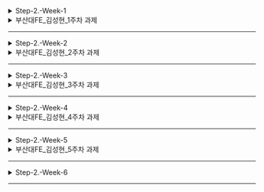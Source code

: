 <details>
<summary>Step-2.-Week-1</summary>
<div>
  
## 카카오 테크 캠퍼스 2단계 - FE - 1주차 클론 과제

</br>

## **과제명**
```
1. 쇼핑몰 웹사이트 탐색을 통한 페이지 구성
2. UI 컴포넌트의 명칭과 사용법 익히기
```
</br>

## **과제 설명**

✅**과제 1.**
```
쇼핑몰 웹사이트를 탐색해 어떠한 페이지 구성을 가지고 있는지 체크합니다. 
대부분의 쇼핑몰은 다음의 페이지 구성을 가지고 있습니다.

- 메인 페이지
- 상품 검색 결과 페이지
- 개별 상품 상세 페이지
- 주문 목록 페이지
- 결제 페이지
- 결제 완료 페이지
- 장바구니 페이지
- ...

이와 같이 위의 서비스가 동작하는데 필수적인 페이지가 무엇이 있고, 해당 페이지에서 어떠한 기능이 구현되어야 하는지 작성하세요. 
그리고 어떠한 디렉터리 구조로 프로젝트를 진행할지 작성해주세요. (README.md 파일에 작성)
```

```
README.md의 예시 형식입니다. 아래를 참고해 작성해주세요. 
각 페이지마다 핵심 기능, 기능 상세 설명, 인터페이스 요구사항이 어떤 것이 있을지 고민해서 작성해주세요.

###예시

#페이지별 구성
1. 로그인 페이지
- 핵심 기능: 로그인 요청 및 사용자 로그인 정보 저장
- 기능 상세 설명: 이메일과 비밀번호를 이용해 로그인을 진행하고, 이에 대한 상태 처리를 합니다.
- 인터페이스 요구사항: 이메일 또는 비밀번호에 들어온 값이 적합하지 않은 경우 적절한 알림을 보냅니다. 
-- ...

#디렉터리 구조
- public
- src
- components
- hooks
- routes
- styles
- dto
- ...
```

</br>

✅**과제 2.**

```
프론트 개발자가 다른 프론트 개발자와 소통 및 UI 디자이너와 소통하는데 필수적인 UI 컴포넌트의 명칭과 사용법을 익힙니다.
수업시간에 배운 컴포넌트의 명칭과 사용법 이외에 대표적인 UI 라이브러리 홈페이지를 조사해보면 수많은 컴포넌트가 어떤식으로 동작하는지 확인할 수 있습니다.
리액트 프로젝트를 생성하고, 토스트, 브래드크럼, 캐러셀, 라디오버튼, 토글버튼, 체크리스트를 UI 라이브러리가 아닌 자신만의 방식으로 스타일링하고 상태 관리를 적용해 코드를 작성하세요.
작성된 코드는 레퍼지토리에 업로드하여 멘토님에게 전달해주세요.
```

</br>

✅**과제 3.**

```
각 컴포넌트를 시현해 볼 수 있는 페이지를 만드세요. 
하나의 페이지에 모든 컴포넌트를 둬도 좋고, 각 페이지별로 분리해도 괜찮습니다.
```

</br>

## **과제 상세 : 수강생들이 과제를 진행할 때, 유념해야할 것**
```
1. README.md 파일은 동료 개발자에게 프로젝트에 쉽게 랜딩하도록 돕는 중요한 소통 수단입니다. 
해당 프로젝트에 대해 아무런 지식이 없는 동료들에게 설명하는 것처럼 쉽고, 간결하게 작성해주세요.

2. 좋은 개발자는 디자이너, 기획자, 마케터 등 여러 포지션에 있는 분들과 소통을 잘합니다. 
UI 컴포넌트의 명칭과 이를 구현하는 능력은 필수적인 커뮤니케이션 스킬이자 필요사항이니 어떤 상황에서 해당 컴포넌트를 사용하면 좋을지 고민하며 코드를 작성해보세요.
```
</br>

## **코드리뷰 관련: PR시, 아래 내용을 포함하여 코멘트 남겨주세요.**
**1. PR 제목과 내용을 아래와 같이 작성 해주세요.**

>- PR 제목 : 부산대FE_라이언_1주차 과제

</br>

</div>
</details>

<details>
<summary>부산대FE_김성현_1주차 과제</summary>
<div>
<br>

## ✅**과제 1.**

<br>

### 페이지별 구성

---

1. **메인 페이지**

    홍보 페이지, 타 페이지와 연결 제공

    <br>

    핵심 기능: 브랜드의 핵심 가치 전달, 알리고 싶은 정보 노출

    기능 상세 설명: 각각의 페이지로 이동하도록 유도하고, 타 페이지와 연결.

    인터페이스 요구사항: 적절한 권한을 가진 사용자에게 적절한 콘텐츠 제공.

---

2. **종류 분류 페이지**

    상품의 전체 종류 표시

    <br>

    핵심 기능: 카테고리명 표시

    기능 상세 설명: 상품이 가지고 있는 분류군을 표시.

    인터페이스 요구사항: 검색 결과 페이지로 연결.

---

3. **상품 검색 페이지**

    상품을 검색할 수 있는 시스템

    <br>

    핵심 기능: 상품을 검색하는 기능

    기능 상세 설명: 상품명이나 속성을 통해 검색하면, 일치하는 상품을 검색 결과로 표시.

    인터페이스 요구사항: 빈 값이나, 적절하지 않은 값이 입력될 때, 알림 전송.

---

4. **검색 결과 페이지**

    상품 검색 후 해당 상품과 연결해주는 페이지

    <br>

    핵심 기능: 옵션에 해당되는 상품들만 표시.

    기능 상세 설명: 입력된 옵션에 맞는 상품 리스트 표시.

    인터페이스 요구사항: 정량적 수치로 정렬

---

5. **개별 상품 설명 페이지**

    상품의 정보, 가격 등을 제공

    <br>

    핵심 기능: 상품의 정보를 제공.

    기능 상세 설명: 판매자, 정보, 가격, 리뷰 등을 제공.

    인터페이스 요구사항: 상품 선택 페이지로 이동할 수 있어야함.

---

6. **상품 선택 페이지**

    상품의 옵션, 개수를 선택. 즉시 구매/장바구니 제공.

    <br>

    핵심 기능: 구매할 상품을 결정.

    기능 상세 설명: 구매할 상품의 옵션과 개수를 선택.

    인터페이스 요구사항: 선택한 상품을 장바구니에 저장.

---

7. **로그인/회원가입 페이지**

    개별 사용자 확인.

    <br>

    핵심 기능: 로그인 요청과 사용자 로그인 정보 저장.

    기능 상세 설명: 이메일과 비밀번호를 저장하고, 이 정보를 통해 로그인 진행.

    인터페이스 요구사항: 적합한 정보를 입력받아 저장하고, 로그인 요청함.

---

8. **개인 정보 페이지**

    비밀번호 변경이나 주소지 등 개인 정보 수정 및 확인.

    <br>

    핵심 기능: 관리할 개인 정보 표시.

    기능 상세 설명: 성명, 주소, 이메일, 비밀번호 등을 표시하고 수정할 수 있도록함.

    인터페이스 요구사항: 현재 사용하는 비밀번호를 통해 접근할 수 있도록 설정.

---

9. **장바구니 페이지**

    선택한 상품 확인. 수량 선택 기능 추가.

    <br>

    핵심 기능: 상품을 구매하기 전, 선택한 상품을 표시.

    기능 상세 설명: 선택한 제품, 수량, 옵션을 표시.

    인터페이스 요구사항: 취사 선택을 위해 상품별로 라디오 버튼을 통해 선택.

---

10. **결제 페이지**

    전체 상품의 금액 표시. 결제 방식 제공.

    <br>

    핵심 기능: 상품을 구매하기 전 확인.

    기능 상세 설명: 구매 금액 표시, 결제 방식 확인.

    인터페이스 요구사항: 만약 외부 결제를 선택했다면 연결.

---

11. **결제 완료 페이지**

    결재 완료 알림.

    <br>

    핵심 기능: 상품 구매 확정 알림.

    기능 상세 설명: 결제 상품, 결제 금액, 결제 방식 표시.

    인터페이스 요구사항: 결제했던 정보를 사용자 DB에 기록.

---

<br> <br>
### 디렉터리 구조

<br>

![React Directory](https://s3-us-west-2.amazonaws.com/secure.notion-static.com/4308a774-bd4d-429c-9013-203dc1d853c6/Untitled.png)
![Components](https://s3-us-west-2.amazonaws.com/secure.notion-static.com/09a54539-0078-41c9-951f-daafc0347836/Untitled.png)
    
| apis | axios, API 요청 관련 폴더 |
| --- | --- |
| assets | 정적 자원 관련 폴더 |
| components | 커스텀 컴포넌트 관련 폴더 |
| hooks | 커스텀 훅 관련 폴더 |
| pages | 커스텀 페이지 관련 폴더 |
| states | 전역 상태 관리 관련 폴더 |
| styles | CSS 관리 관련 폴더 |
| utils | 유틸리티 함수 관련 폴더 |

<br>

✅**과제 2, 3.**

https://www.notion.so/9e21c53c52ea401fa0f72def74e94faf?pvs=4

</div>
</details>

---

<details>
<summary>Step-2.-Week-2</summary>
<div>

## 카카오 테크 캠퍼스 2단계 - FE - 2주차 클론 과제
</br>

## **과제명**
```
1. 코드 디자인 패턴과 상태 관리
```
</br>

## **과제 설명**

✅**과제 1. 아토믹 컴포넌트 디자인 패턴 사용** 
```
- 회원가입, 로그인 페이지 개발에 필요한 컴포넌트를 아토믹 디자인 패턴을 사용해 작성하세요.
- 작성한 컴포넌트는 사용의 편의성을 위해 Props에 적절한 주석을 달아주세요.
```

</br>

✅**과제 2. 회원 가입, 로그인 페이지 개발** 

```
- 백엔드 API 문서를 참고하여 회원가입, 로그인 페이지를 개발하세요.
- 각 페이지에는 적합한 값이 입력되도록 하고, 적절하지 않은 값이 들어온 경우 API 요청을 보내기 전에 프론트에서 에러 캐칭을 해주세요.
- 회원가입, 로그인 후에는 메인 페이지로 리다이렉트하세요.
- API 응답 과정에서 로그인이 실패하는 경우, 회원가입이 실패한 경우에 대해서 에러 캐칭도 적용해야 합니다.
```

</br>

✅**과제 3. 상태관리 모듈 적용** 

```
- 로그인 후에 사용자의 정보를 상태관리 모듈을 하나 선정해 저장하고 불러올 수 있도록 코드를 작성하세요.
- 사용자가 로그인 상태일 때는 GNB 영역에 로그인 버튼이 보이면 안됩니다.
- 로그아웃시 상태를 초기화하세요.
- 새로고침 시에도 상태를 잃지 않고 유지해야 합니다.
- 일정한 시간이 지나면 로그인 유지가 끝나도록 설정하세요.(예: 1일)
```

</br>

## **과제 상세 : 수강생들이 과제를 진행할 때, 유념해야할 것**
```
1. 아토믹 컴포넌트를 작성할 때 Atoms, Molecules에 반드시 특정한 컴포넌트가 들어갈 필요는 없습니다. 개발자의 주관이 들어갈 수 있는 부분이니 적절한 뎁스로 나누어보세요.

2. API 요청을 보내고, 응답 받을 때 성공 케이스만 생각해 코드를 작성하는 경우가 많습니다. 숨은 에러 케이스는 없을지 한 번 더 고민해보세요.

3. 상태 관리 모듈은 자신이 써보고 싶은 어떤 모듈이던 상관 없습니다. 모듈을 사용해보면서 모듈에 들어가는 미들웨어나 툴도 사용해보세요.
```
</br>

## **코드리뷰 관련: PR시, 아래 내용을 포함하여 코멘트 남겨주세요.**
**1. PR 제목과 내용을 아래와 같이 작성 해주세요.**

>- PR 제목 : 부산대FE_라이언_2주차 과제

</br>

**2. PR 내용 :**

>- 코드 작성하면서 어려웠던 점
>- 코드 리뷰 시, 멘토님이 중점적으로 리뷰해줬으면 하는 부분


</div>
</details>

<details>
<summary>부산대FE_김성현_2주차 과제</summary>
<div>
<br>

✅**과제 1.**
```
projct
├─node_modules
├─public
│  └─img
└─src
    ├─apis
    │  └─api.js - axios 사용 함수
    ├─components
    │  ├─atoms
    │  │  ├─Badge.jsx
    │  │  ├─Box.jsx
    │  │  ├─Button.jsx
    │  │  ├─Container.jsx
    │  │  ├─Input.jsx
    │  │  ├─Label.jsx
    │  │  └─Title.jsx
    │  ├─molecules
    │  │  └─InputGroup.jsx
    │  ├─organisms
    │  │  ├─Gnb.jsx
    │  │  ├─LoginForm.jsx
    │  │  └─RegisterForm.jsx
    │  └─templates
    ├─hooks
    │  └─useInput.js
    ├─pages
    │  ├─HomePage.jsx - 기본 페이지
    │  ├─LoginPage.jsx - 로그인 페이지
    │  └─RegisterPage.jsx - 회원가입 페이지
    └─store
       ├─slices
       │   ├─saga
       │   │  └─products.js
       │   ├─productSlice.js    
       │   └─userSlice.js
       └─index.js
```

<br>

✅**과제 2.**

```
const EMAIL_REGEX = /^[a-zA-Z0-9._%+-]+@[a-zA-Z0-9.-]+\.[a-zA-Z]{2,}$/;
const PASSWORD_REGEX = /^(?=.*[a-zA-Z])(?=.*\d)(?=.*[!@#$%^&*])[A-Za-z\d!@#$%^&*]{8,20}$/;

const EMAIL_MESSAGE = "이메일을 확인해주세요.";
const PASSWORD_MESSAGE = "비밀번호를 확인해주세요.";
```

정규 표현식을 만족하는 경우에만 api를 요청을 하고,
그렇지 않다면 해당하는 메시지를 alert 했다.

```
// middleware
instance.interceptors.response.use(
    (response) => {
        window.location.href = "/";
        return response
    },
    (error) => {
        if(error.response.status === 401) {
            localStorage.removeItem("token");
            alert(error.response.data.error.message);
            return Promise.resolve();
        }
        if(error.response.status === 400) {
            alert(error.response.data.error.message);
            return Promise.resolve();
        }
        return Promise.reject(error.response);
    }
)
```
로그인과 회원가입이 정상적으로 이루어진다면,
메인페이지로 이동한다.

실패한 경우에는 반환된 에러메시지를 alert로 표시한다.


<br>

✅**과제 3.**

```
{loginState === false &&
    <NavLink to="/login"> 
        로그인
    </NavLink>
}
{loginState === true &&
    <Button onClick={() => {
        localStorage.removeItem('Time');
        localStorage.removeItem('token');
        alert('로그아웃 되었습니다.');
        window.location.href = '/';
    }}>
        로그아웃
    </Button>
}
```
현재 상태를 loginState에 저장하여,
true일 경우 로그아웃 버튼이, 아니면 로그인 버튼이 렌더링되도록 했다.

로그아웃 버튼을 누르게 된다면, 토큰과 시각 데이터가 로컬 스토리지에서 삭제되고, 새로고침된다.

```
// 현재 로그인 상태 관리
const [loginState, setLoginState] = useState(false);

useEffect(() => {
    const currentTime = new Date().getTime();
    const previousTime = localStorage.getItem('Time');

    // 시간 비교 : 1일
    if(currentTime - previousTime < 1000 * 60 * 60 * 24) {
        setLoginState(true);
    }
    else {
        localStorage.removeItem('token');
        localStorage.removeItem('Time');
        setLoginState(false);
    }
}, []);
```

Gnd 컴포넌트가 렌더링될 때, 로컬 스토리지에 저장된 시각 데이터와 현재 시각을 비교한다. 만약 차이가 1일 미만일 경우, 로그인 상태를 true로 하고, 만료되었을 경우 토큰과 시각 데이터를 제거한다.


<br>

</div>
</details>


---


<details>
<summary>Step-2.-Week-3</summary>
<div>

## 카카오 테크 캠퍼스 2단계 - FE - 3주차 클론 과제
</br>

## **과제명**
```
1. 비동기 통신 활용과 레이아웃
```
</br>

## **과제 설명**

✅**과제 1. 상품 목록 페이지 개발**
```
- 백엔드 API 문서를 참고하여 상품 목록 페이지를 개발하세요.
- 페이지네이션을 이용해 페이지 값을 증가시켜가며 조회될 수 있도록 코드를 작성해주세요. 
- 데이터 로딩 과정에 로더를 구현하세요.
- 데이터 불러오기를 할 때 react-query를 사용해보세요.
```

</br>

✅**과제 2. 스켈레톤과 로더**

```
- 컴포넌트에 props를 전달해 데이터 로딩 중 스켈레톤 또는 로더가 적용될 수 있도록 코드를 작성해보세요.
- 상품 목록 카드에 스켈레톤을 적용하세요.
- 페이지 전체에 대한 로딩이 진행될 때는 글로벌 로더를 적용해보세요.(적절한 모듈을 찾아 적용해도 좋습니다.)
```

</br>

✅**과제 3. 백엔드 상태 코드 반응**

```
- API 응답에 대해 전처리 하는 코드를 작성해보세요.
- 200, 300, 400, 500번 대의 상태 코드별 에러 캐칭이 필요한 경우라면 해당 함수에서 먼저 실행되도록 코드를 작성합니다.
- react-query에서 전처리하는 방식이 있다면 해당 방식을 적용하거나 또는 별도의 함수나 클래스를 만들어 관리를 시도해보면 됩니다.
```

</br>

## **과제 상세 : 수강생들이 과제를 진행할 때, 유념해야할 것**
```
1. 스켈레톤과 로더를 바텀부터 만들기보단 Codepen 등을 참고해 구현하고, Props를 통한 실제 적용에 집중해주세요.
2. 과제 3번을 해결할 때 Facade pattern을 참고해보세요.
3. 과제 1번을 해결할 때 react-query를 사용해보되 전체 프로젝트에 react-query를 적용할 필요는 없습니다. 하나 이상의 API 요청에 적용해보세요.
```
</br>

## **코드리뷰 관련: PR시, 아래 내용을 포함하여 코멘트 남겨주세요.**
**1. PR 제목과 내용을 아래와 같이 작성 해주세요.**

>- PR 제목 : 부산대FE_라이언_3주차 과제

</br>

**2. PR 내용 :**

>- 코드 작성하면서 어려웠던 점
>- 코드 리뷰 시, 멘토님이 중점적으로 리뷰해줬으면 하는 부분


</div>
</details>


<details>
<summary>부산대FE_김성현_3주차 과제</summary>
<div>
<br>

✅**과제 1. 상품 목록 페이지 개발**

```
const {
        data : products,
        isLoading, 
        isFetchingNextPage, 
        fetchNextPage, 
        hasNextPage
      } = useInfiniteQuery('products', ({ pageParam = 0 }) => fetchProducts(pageParam), {
        getNextPageParam: (lastPage, allPages) => {
          if (lastPage.response && lastPage.response.length === 0) {
            return null;
          }

          return allPages.length;
        }
    });
```
react-query에서 제공하는 함수 중에 useInfiniteQuery를 사용했다.
파라미터 값의 변경으로 useQuery를 계속해서 호출할 수 있어,
무한 스크롤에 잘 맞는다고 생각했다.

https://tanstack.com/query/v4/docs/react/reference/useInfiniteQuery


```
const {ref, inView} = useInView();

useEffect(() => {
    if(inView && hasNextPage) {
        fetchNextPage();
    }
}, [inView]);
```

react-intersection-observer를 통해 io를 구현했다.
마지막에 div를 추가하여, 감지 시에 fetchNextPage가 실행되도록 했다.


```
const Loader = () => {
    return (
        <div className="flex items-center justify-center w-full mx-auto my-10">
            <svg version="1.1" id="loader-1" xmlns="http://www.w3.org/2000/svg" xmlnsXlink="http://www.w3.org/1999/xlink" x="0px" y="0px"
            width="40px" height="40px" viewBox="0 0 40 40" enableBackground="new 0 0 40 40" xmlSpace="preserve">
            <path opacity="0.2" fill="#000" d="M20.201,5.169c-8.254,0-14.946,6.692-14.946,14.946c0,8.255,6.692,14.946,14.946,14.946
                s14.946-6.691,14.946-14.946C35.146,11.861,28.455,5.169,20.201,5.169z M20.201,31.749c-6.425,0-11.634-5.208-11.634-11.634
                c0-6.425,5.209-11.634,11.634-11.634c6.425,0,11.633,5.209,11.633,11.634C31.834,26.541,26.626,31.749,20.201,31.749z"/>
            <path fill="#000" d="M26.013,10.047l1.654-2.866c-2.198-1.272-4.743-2.012-7.466-2.012h0v3.312h0
                C22.32,8.481,24.301,9.057,26.013,10.047z">
                <animateTransform attributeType="xml"
                attributeName="transform"
                type="rotate"
                from="0 20 20"
                to="360 20 20"
                dur="0.5s"
                repeatCount="indefinite"/>
                </path>
            </svg>
        </div>
    );
}
```

SVG 파일로 원형의 스피너를 로더 이미지로 찾았다.
직접적으로 가운데 정렬을 했으나, 
범용성을 위해 className으로 받아 div에 넣어주는게 좋겠다는 생각이 들었다.


<br>

✅**과제 2. 스켈레톤과 로더**

기본 atom으로 스켈레톤을 구현했다.

molecule 레벨에서 Product Card의 모습을 본 따,
SkeletonProductCard 컴포넌트를 만들었다.

SkeletonProdectGrid는 마찬가지로,
Product Grid와 유사하게 grid-col 옵션에 1fr 4개로 만들었다.

<br>

✅**과제 3. 백엔드 상태 코드 반응**

useInfiniteQuery의 옵션에서 onError를 통해 에러 캐칭이 가능했다.

```
onError: (error) => {
    switch(error.status) {
        case 300: 
            alert(`에러 300: ${error.message}`);
            break;
        case 400: 
            alert(`에러 400: ${error.nessage}`);
            break;
        case 500: 
            alert(`에러 500: ${error.message}`);
            break;
        default: 
            alert(`에러: ${error.message}`);
            break;
    }
}
```


<br>

---

api를 page index를 통해 전달하려고 했으나, 
받은 데이터에는 page index가 없었다.

왜 id를 통해 값을 전달받는지 이해했다.

allPages.length를 next Param으로 넣었다.

네트워크를 확인했을 때, length가 page의 길이여서
index로 주었다.


과제 상세를 방금 보았다...

</div>
</details>

---

<details>
<summary>Step-2.-Week-4</summary>
<div>
  
## 카카오 테크 캠퍼스 2단계 - FE - 4주차 클론 과제
</br>

## **과제명**
```
상세 페이지 개발과 라이브러리
```
</br>

## **과제 설명**

✅**과제 1. 상품 상세 페이지 개발**
```
- 백엔드 API 문서를 참고하여 상품 상세 페이지를 개발하세요.
- 한 개의 UI 라이브러리를 선정해 사용해보세요. 
- 적절하지 않은 상품 ID 값이 들어오거나 찾을 수 없는 상품일 때 404 페이지 또는 "상품을 찾을 수 없습니다."라는 메시지가 있는 페이지로 이동될 수 있도록 코드를 작성하세요.
- 데이터 로딩이 완료될 때까지 로더를 적용하세요.
- '장바구니 담기' 버튼과 '구매' 버튼을 나누어 배치하세요.
```

</br>

✅**과제 2. 장바구니 페이지 개발**

```
- 백엔드 API 문서를 참고하여 장바구니 페이지를 개발하세요.
- 담아둔 상품에 대해 조회, 수량 변경, 항목 삭제가 구현되어야 합니다.
- '결제하기' 버튼을 만들고, 클릭시 결제 페이지로 이동될 수 있도록 개발하세요.
- 다른 모든 페이지와 마찬가지로 비동기 데이터 요청이 발생하니 로더 또는 스켈레톤을 통해 장바구니 목록을 불러올 때 로딩 상태를 표시하세요.
```

</br>

## **과제 상세 : 수강생들이 과제를 진행할 때, 유념해야할 것**
```
1. UI 라이브러리를 사용할 때 모든 구성요소에 UI 라이브러리의 규칙을 적용할 필요는 없습니다. UI 라이브러리의 사용법을 익히고, 하나 이상의 컴포넌트에 적용해봅니다.
```
</br>

## **코드리뷰 관련: PR시, 아래 내용을 포함하여 코멘트 남겨주세요.**
**1. PR 제목과 내용을 아래와 같이 작성 해주세요.**

>- PR 제목 : 부산대FE_라이언_4주차 과제

</br>

**2. PR 내용 :**

>- 코드 작성하면서 어려웠던 점
>- 코드 리뷰 시, 멘토님이 중점적으로 리뷰해줬으면 하는 부분


</div>
</details>


<details>
<summary>부산대FE_김성현_4주차 과제</summary>
<div>

✅**과제 1. 상품 상세 페이지 개발**

```jsx
import { Button, ButtonGroup } from '@mui/material';

<ButtonGroup size="small" variant="outlined" aria-label="small button group">
  <Button onClick={handleOnDecrease} disabled={count <= 0}>-</Button>
  <Button className="count">{count}</Button>
  <Button onClick={handleOnIncrease}>+</Button>
</ButtonGroup>
```

MUI를 사용하여 버튼에 Button과 ButtonGroup을 적용했다.

<br>

```jsx
<>
    <Gnb />
    <div>
        {isLoading && <Loader />}
        {error &&  <div>{error.message}</div> /* <Error404 /> */}
        {/* isVaildate === false && <Error404 />  */}
        {product && <ProductDetailTemplate product={product} />}
    </div>
</>
```

React-Query로 Product 정보를 요청했을 때, 에러가 나거나
적절하지 않는 정보가 들어오면 404 페이지를 렌더링한다.
<br>
현재 404 페이지가 만들어지지 않아서 주석 처리 해놓았다.

<br>

```jsx
<div>
    {/* 장바구니 담기 버튼 */}
    <Button className="p-2 mx-2 border w-[170px] bg-yellow-300 justify-center inline-flex" onClick={() => {
        console.log(product);

        mutate(selectedOptions.map(el => {
            return {
                optionId: el.optionId,
                quantity: el.quantity,
            };
        }), {
            onSuccess: () => {
                alert("장바구니에 담겼습니다.");
            },
            onError: () => {
                alert("장바구니 담기에 실패했습니다.");
            }
        }
        );
    }}>
    장바구니 담기
    </Button>
    {/* 톡딜가 구매: 개발 X */}
    {/* 구매 버튼 */}
    <Button className="p-2 mx-2 border w-[170px] bg-yellow-300 flex justify-center inline-flex" onClick={() => {
        // 구매
    }}>
    즉시 구매
    </Button>
</div>
```

장바구니 버튼과 구매 버튼을 배치했다.
<br>
같은 스타일의 컴포넌트로 제작했고, 구매 버튼에는 orders/save API를 호출하는 코드와 /order 페이지로 이동하는 코드를 추가할 예정이다.

<br>

✅**과제 2. 장바구니 페이지 개발**

```jsx
const  handleOnChangeCount = (optionId, quantity, price) => {
    setUpdatePayload((prev) => {
        const isExist = prev.find((item) => item.cartId === optionId);

        if(isExist) {
            return [
                ...prev.filter((item) => item.cartId !== optionId),
                {
                    cartId: optionId,
                    quantity,
                }
            ]
        }
        return [
            ...prev,
            {
                cartId: optionId,
                quantity,
            }
        ]
    })

    setTotalPrice((prev) => prev + price);
    setCartItems((prev) => {
        return prev.map((item) => {
            return {
                ...item,
                carts: item.carts.map((cart) => {
                    if(cart.id === optionId) {
                        return {...cart, quantity};
                    }
                    return cart;
                }),
            };
        });
    });
};
```

useNavigate()를 사용하여 /order 페이지로 이동하는 결제하기 버튼을 만들었다.
<br>
옵션이 변경될 때 마다, handleOnChangeCount 가 실행되어, 변한 정보가 저장된다.
<br>
버튼을 클릭할 경우 updateCart가 실행되어 현재 선택한 상품의 옵션을 서버의 cart에 저장한다.



<br>

```jsx
<Button
    className="p-2 mx-2 border w-[800px] bg-yellow-300"
    onClick={() => {
        // update cart
        // 장바구니 정보를 수정하는 api 호출(개수 변경이 있는 경우에)
        // post method
        
        mutate(updatePayload, {
            onSuccess: (data) => {
                // navigate to order page
                route.push("/order");
            },
            onError: (error) => {
                alert("결제에 실패하였습니다.");
            }
        })

        // 결제 프로세스
        // 1. 장바구니에 있는 모든 항목 그대로 결제 페이지에 담김
        // 2. 결제 페이지에서는 수량 변경 X, 그대로 결제 진행만 가능
    }}
>
    <span>총 {getTotalCartCountIncludeOptions()}건 주문하기</span>
</Button>
```
 결제하는 경우 /order 페이지로 이동하고, 실패할 경우 알람이 뜨게 된다.
 <br>
추가로 페이지로 이동하기 전에 orders/save API를 호출하여 결제되는 과정을 구현할 것이다.


<br>

```jsx
<>
    <Gnb />
    <Suspense fallback={<Loader />}>
        <CartList data={data} />
    </Suspense>
</>
```
로더를 통해 로딩 상태를 표시했다.

<br>

</div>
</details>


---

<details>
<summary>Step-2.-Week-5</summary>
<div>

## 카카오 테크 캠퍼스 2단계 - FE - 5주차 클론 과제
</br>

## **과제명**
```
주문 결제 개발 
```
</br>

## **과제 설명**

✅**과제 1. 주문 결제 페이지 개발**
```
- 백엔드 API 문서를 참고하여 주문 결제 페이지를 개발하세요.
- 결제 페이지에서는 결제 전 결제 상세 정보에 대한 데이터를 조회하고, 결제를 확정하는 기능 2가지에 중점을 둡니다.
```

</br>

✅**과제 2. 테스트 결제**

```
- 한 개의 PG 서비스 또는 PG 서비스를 돕는 서드파티 앱을 사용해 개발합니다.
- 테스트 환경에서 결제를 성공해야 합니다.
- 결제가 실패하는 경우(잔고 부족, 결제 정보 불일치 등)에 대해 에러 캐칭을 적용하세요.
- 다양한 에러 상황에 대해 주석으로 에러 상황과 대응 방식을 설명해주세요.
```

</br>

## **과제 상세 : 수강생들이 과제를 진행할 때, 유념해야할 것**
```
1. 결제를 구현할 때 새로운 모듈을 학습하는데 있어서 생각보다 시간 소요가 클 것입니다. 또한 몇몇의 PG사에서 제공하는 SDK의 경우 리액트와 호환성이 나쁜 경우도 있습니다. 
2. 테스트 결제시에 실제 비용이 나가는 것처럼 보이는 경우도 있습니다. PG사마다 정책이 다르지만 대부분 테스트 금액은 1일 이내로 환급받는 구조입니다.
3. 결제시에는 생각보다 많은 데이터를 하나의 페이로드에 담아 전달해야 합니다. 이 과정에서 데이터가 적절하지 않은 값이 들어갈 가능성이 높고, 코드가 복잡해질 수 있습니다. 기능 단위를 나누어 함수형 프로그래밍을 시도해보는게 도움이 될 수 있습니다.
```
</br>

## **코드리뷰 관련: PR시, 아래 내용을 포함하여 코멘트 남겨주세요.**
**1. PR 제목과 내용을 아래와 같이 작성 해주세요.**

>- PR 제목 : 부산대FE_라이언_5주차 과제

</br>

**2. PR 내용 :**

>- 코드 작성하면서 어려웠던 점
>- 코드 리뷰 시, 멘토님이 중점적으로 리뷰해줬으면 하는 부분


</div>
</details>



<details>
<summary>부산대FE_김성현_5주차 과제</summary>
<div>

<br>

✅**과제 1. 주문 결제 페이지 개발**

```jsx
const OrderPage = () => {
    const { data, error, isLoading } = useQuery("cart", getCart);

    return (
        <Suspense fallback={<Loader />}>
            <OrderTemplate data={data} />
        </Suspense>
    );
}
```
페이지 레벨에서 getCart를 호출하여 주문 데이터를 가져왔다.

이 데이터를 OrderTemplate 컴포넌트에 전달한다.

```jsx
const { products, totalPrice } = data?.data?.response;

// 상품과 옵션 정보를 렌더링
const OrderItems = () => {
    let renderComponent = [];
    if(Array.isArray(products) === false) return ;
    
    products.forEach((item) => {
        renderComponent.push(item.carts.map(cart => {
            return (
                <div key={cart.id} className="p-4 border-t">
                    <div className="font-bold product-name">
                        <span>{`${item.productName} - ${cart.option.optionName}`}</span>
                    </div>
                    <div className="quantity">
                        <span>{comma(cart.quantity)}개</span>
                    </div>
                    <div className="font-bold price">
                        <span>{comma(cart.price * cart.quantity)}원</span>
                    </div>
                </div>
            )
        })); 
    });
    return renderComponent;
}

// 총 가격을 렌더링

<div className="flex items-center justify-between p-4 border">
    <h3 className="text-xl font-bold">총 주문 금액</h3>
    <span className="text-xl text-indigo-700 price">{comma(totalPrice)}원</span>
</div>
```
OrderPage에서 받은 데이터는 상품의 옵션과 가격을 렌더링하는 데 사용된다.


```jsx
const { mutate } = useMutation({
    mutationKey: "order",
    mutationFn: order
})

<button className={`w-full p-4 font-medium ${agreePayment && agreePolicy ? "bg-yellow-500 text-black" : "bg-gray-300 text-gray-500"}`}
    onClick={() => {
        // POST: /orders/save
        // 장바구니에 있는 모든 항목이 결제로 저장
        // 장바구니는 비워짐
        // 페이지 이동 -> 주문완료 페이지 (리턴 받은 주문 아이디)
        // /orders/complete/:id
        mutate(null, {
            onSuccess: (res) => {
                alert("주문이 완료되었습니다.");
                navigate(`/orders/complete/${res.response.id}`);
            },
            onError: () => {
                alert("주문에 실패했습니다.");
            }
        })
    }}>
    결제하기
</button>
```

order는 /orders/save를 post로 요청한다.

장바구니에 있는 모든 상품과 option을 reset하고, 결제 id를 반환한다.

이 id를 통해 결제 완료 페이지로 이동한다.

<br>

PG를 통한 결제는 이번 과제에서 구현하지 않는다.

</br>

✅**과제 2. 테스트 결제**

storybook, jest를 사용해보았다...

old-Component를 수정하면서 storybook을 적용시켰다.

```jsx
// RadioButton.jsx
import { useEffect, useState } from "react";
import "../../styles/radiobutton.css"

const RadioButton = ({ value, name, defaultChecked }) => {
  const [check, setCheck] = useState(false);

  const handleClick = () => {
    setCheck(prev => (!prev));
  }

  useEffect(() => {
    if(defaultChecked)
      setCheck(true);
  }, [])

  return (
    <>
      <input
          type="radio"
          value={value}
          name={name}
          id={name}
          checked={check}
          onClick={handleClick}
        />
      <label id={name}>{name}</label>
    </>
  );
}

export default RadioButton;
```

```js
// RadioButton.stories.js
import React from 'react';
import { ComponentStory, ComponentMeta } from '@storybook/react';

import RadioButton from './RadioButton'

export default {
    title: 'old-comp/RadioButton',
    component: RadioButton,
}

const Template = (args) => <RadioButton {...args} />;

export const Hello = Template.bind({});
Hello.args = {
    value: "Hello",
    name: "Hello"
};


export const World = Template.bind({});
World.args = {
    value: "World",
    name: "World"
};


export const Default = Template.bind({});
Default.args = {
    defaultChecked: true,
    value: "default",
    name: "default",
};
```
6006번 포트에서 확인할 수 있었다.

3가지 상황에서 직접 props를 조절하면서 버튼의 동작을 확인했다.

<hr>

문제는 jest였다.

CommonJS만 적용할 수 있다는 이야기를 듣고, Stack Overflow에 나와있는 해결책을 따라했다.

```js
// babel.config.js
module.exports = {presets: ['@babel/preset-env']}
```

```js
// jest.config.js
module.exports = {
  preset: 'ts-jest',
  transform: {
    '^.+\\.(ts|tsx)?$': 'ts-jest',
    "^.+\\.(js|jsx)$": "babel-jest",
  }
};
```
등등...

점점 설치되는 패키지가 늘어갔고, 이해할 수 없는 코드들이 늘어났다.

그대로 따라하고 반복하는 과정에서 누더기가 되었고, 다시 reset했다.

사용하는 방법을 제대로 습득하여 코드를 작성할 생각이다...
-19:00 07.28.-


</div>
</details>

---

<details>
<summary>Step-2.-Week-6</summary>
<div>

## 카카오 테크 캠퍼스 2단계 - FE - 6주차 클론 과제
</br>

## **과제명**
```
프로젝트 마무리
```
</br>

## **과제 설명**

✅**과제 1. 배포**
```
- Netlify를 통해 배포를 진행합니다.
- 계정을 생성하고 자신의 레포지토리를 연결해 배포합니다.
- 배포 레벨에서 사용될 환경 변수는 인스턴스에 적용되도록 직접 설정해줍니다.
- 배포에 사용될 브랜치는 개발 브랜치와 꼭 분리합니다.
```

</br>

✅**과제 2. 프로젝트 마무리**

```
- 모든 핵심 기능이 정상 작동되도록 숨은 버그와 기능을 점검합니다.
- 특정한 파일이 너무 크다면, 코드 내의 함수를 다른 파일로 옮겨 import / export 하는 등 코드 리펙터링을 진행합니다.
- 개발 환경과 배포 환경 모두 버그가 없는지 체크합니다.
```

</br>

✅**과제 3.  README.md 정리**

```
- 배포한 환경에 대해 구체적인 설명을 남겨주세요.
- 포함될 내용은 배포 순서, 배포에 영향 받는 브랜치, 배포시 주의 사항, 배포 환경 등 다른 개발자가 해당 프로젝트를 인수인계 받았을 때 문제가 없도록 꼼꼼히 작성합니다.
```

</br>

## **과제 상세 : 수강생들이 과제를 진행할 때, 유념해야할 것**
```
1. 많은 서비스가 개발 레벨에서는 잘 작동하다가도 배포 단계에서 에러를 만나는 경우가 많습니다. 배포 후에 기능을 하나하나 점검해보고, 여러 환경에서 시도해보세요.

2. 배포된 환경을 하나의 브라우저에서만 테스트하지 말고, 최대한 다양한 디바이스와 브라우저에서 테스트해보세요. 삼성 브라우저, 아이폰 사파리, 데스크탑이라면 크롬, 사파리, 파이어폭스 등으로 테스트해보세요.

3. 코드를 시간이 지나서 보면 어떤 목적으로, 왜 만들었는지 알아보기 힘든 경우가 많습니다. 기본적인 내용이라 생각한 부분도 주석을 달아주세요.
```
</br>

## **코드리뷰 관련: PR시, 아래 내용을 포함하여 코멘트 남겨주세요.**
**1. PR 제목과 내용을 아래와 같이 작성 해주세요.**

>- PR 제목 : 부산대FE_라이언_6주차 과제

</br>

**2. PR 내용 :**

>- 코드 작성하면서 어려웠던 점
>- 코드 리뷰 시, 멘토님이 중점적으로 리뷰해줬으면 하는 부분


</div>
</details>

---
